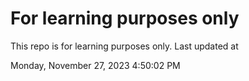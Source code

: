 # For learning purposes only
This repo is for learning purposes only.
Last updated at

Monday, November 27, 2023 4:50:02 PM

